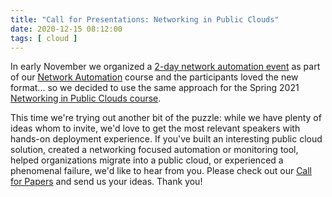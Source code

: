 ```yaml
---
title: "Call for Presentations: Networking in Public Clouds"
date: 2020-12-15 08:12:00
tags: [ cloud ]
---
```

In early November we organized a [2-day network automation event](https://www.ipspace.net/NetAutSol/Live) as part of our [Network Automation](https://www.ipspace.net/Building_Network_Automation_Solutions) course and the participants loved the new format... so we decided to use the same approach for the Spring 2021 [Networking in Public Clouds course](https://www.ipspace.net/PubCloud/).

This time we're trying out another bit of the puzzle: while we have plenty of ideas whom to invite, we'd love to get the most relevant speakers with hands-on deployment experience. If you've built an interesting public cloud solution, created a networking focused automation or monitoring tool, helped organizations migrate into a public cloud, or experienced a phenomenal failure, we'd like to hear from you. Please check out our [Call for Papers](https://www.ipspace.net/PubCloud/Call_for_Papers) and send us your ideas. Thank you!